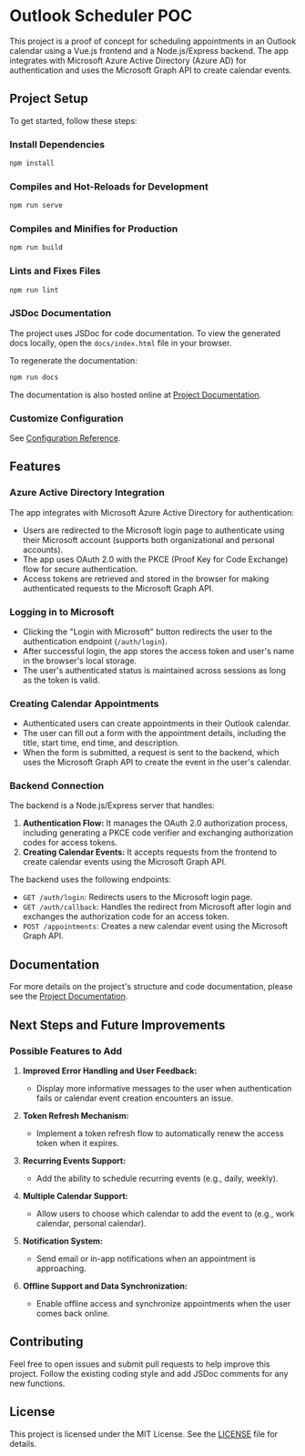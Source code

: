 
# Outlook Scheduler POC

This project is a proof of concept for scheduling appointments in an Outlook calendar using a Vue.js frontend and a Node.js/Express backend. The app integrates with Microsoft Azure Active Directory (Azure AD) for authentication and uses the Microsoft Graph API to create calendar events.

## Project Setup

To get started, follow these steps:

### Install Dependencies
```bash
npm install
```

### Compiles and Hot-Reloads for Development
```bash
npm run serve
```

### Compiles and Minifies for Production
```bash
npm run build
```

### Lints and Fixes Files
```bash
npm run lint
```

### JSDoc Documentation
The project uses JSDoc for code documentation. To view the generated docs locally, open the `docs/index.html` file in your browser.

To regenerate the documentation:
```bash
npm run docs
```

The documentation is also hosted online at [Project Documentation](https://<your-username>.github.io/<your-repo-name>/).

### Customize Configuration
See [Configuration Reference](https://cli.vuejs.org/config/).

## Features

### Azure Active Directory Integration
The app integrates with Microsoft Azure Active Directory for authentication:
- Users are redirected to the Microsoft login page to authenticate using their Microsoft account (supports both organizational and personal accounts).
- The app uses OAuth 2.0 with the PKCE (Proof Key for Code Exchange) flow for secure authentication.
- Access tokens are retrieved and stored in the browser for making authenticated requests to the Microsoft Graph API.

### Logging in to Microsoft
- Clicking the "Login with Microsoft" button redirects the user to the authentication endpoint (`/auth/login`).
- After successful login, the app stores the access token and user's name in the browser's local storage.
- The user's authenticated status is maintained across sessions as long as the token is valid.

### Creating Calendar Appointments
- Authenticated users can create appointments in their Outlook calendar.
- The user can fill out a form with the appointment details, including the title, start time, end time, and description.
- When the form is submitted, a request is sent to the backend, which uses the Microsoft Graph API to create the event in the user's calendar.

### Backend Connection
The backend is a Node.js/Express server that handles:
1. **Authentication Flow:** It manages the OAuth 2.0 authorization process, including generating a PKCE code verifier and exchanging authorization codes for access tokens.
2. **Creating Calendar Events:** It accepts requests from the frontend to create calendar events using the Microsoft Graph API.

The backend uses the following endpoints:
- `GET /auth/login`: Redirects users to the Microsoft login page.
- `GET /auth/callback`: Handles the redirect from Microsoft after login and exchanges the authorization code for an access token.
- `POST /appointments`: Creates a new calendar event using the Microsoft Graph API.

## Documentation

For more details on the project's structure and code documentation, please see the [Project Documentation](https://<your-username>.github.io/<your-repo-name>/).

## Next Steps and Future Improvements

### Possible Features to Add
1. **Improved Error Handling and User Feedback:**
   - Display more informative messages to the user when authentication fails or calendar event creation encounters an issue.

2. **Token Refresh Mechanism:**
   - Implement a token refresh flow to automatically renew the access token when it expires.

3. **Recurring Events Support:**
   - Add the ability to schedule recurring events (e.g., daily, weekly).

4. **Multiple Calendar Support:**
   - Allow users to choose which calendar to add the event to (e.g., work calendar, personal calendar).

5. **Notification System:**
   - Send email or in-app notifications when an appointment is approaching.

6. **Offline Support and Data Synchronization:**
   - Enable offline access and synchronize appointments when the user comes back online.

## Contributing

Feel free to open issues and submit pull requests to help improve this project. Follow the existing coding style and add JSDoc comments for any new functions.

## License

This project is licensed under the MIT License. See the [LICENSE](LICENSE) file for details.
